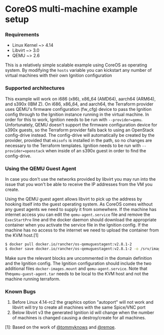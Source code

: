# CoreOS multi-machine example setup

### Requirements
* Linux Kernel ~> 4.14
* Libvirt ~> 3.0
* QEMU ~> 2.6

This is a relatively simple scalable example using CoreOS as operating system.
By modifying the `hosts` variable you can kickstart any number of virtual machines
with their own Ignition configuration


### Supported architectures
This example will work on i686 (x86), x86\_64 (AMD64), aarch64 (ARM64), and s390x (IBM Z). On i686, x86\_64, and aarch64, the Terraform provider uses QEMU's firmware configuration (fw\_cfg) device to pass the Ignition config through to the Ignition instance running in the virtual machine. In order for this to work, Ignition needs to be run with `--provider=qemu`. Unfortunately, QEMU doesn't support the firmware configuration device for s390x guests, so the Terraform provider falls back to using an OpenStack config-drive instead. The config-drive will automatically be created by the provider, provided that `mkisofs` is installed in the path, so no changes are necessary to the Terraform templates. Ignition needs to be run with `--provider=openstack` when inside of an s390x guest in order to find the config-drive.


### Using the QEMU Guest Agent

In case you don't use the networks provided by libvirt you may run into the issue that you won't be able to receive the IP addresses from the VM you create.

Using the QEMU guest agent allows libvirt to pick up the address by hooking itself into the guest operating system.
As CoreOS comes without any guest agents we need to supply it from somewhere.
If the machine has internet access you can edit the `qemu-agent.service` file and remove the `ExecStartPre` line and the docker daemon should download the appropriate container when you activate the service file in the Ignition config. If the machine has no access to the internet we need to upload the container from the KVM host.[1]
```bash
$ docker pull docker.io/rancher/os-qemuguestagent:v2.8.1-2
$ docker save docker.io/rancher/os-qemuguestagent:v2.8.1-2 -o /srv/images/qemu-guest-agent.tar
```

Make sure the relevant blocks are uncommented in the domain definition and the Ignition config. The Ignition configuration should include the two additional files `docker-images.mount` and `qemu-agent.service`. Note that the`qemu-guest-agent.tar` needs to be local to the KVM host and not the machine running terraform.


### Known Bugs
1. Before Linux 4.14-rc2 the graphics option "autoport" will not work and libvirt will try to create all machines with the same Spice/VNC port
2. Below libvirt v3 the generated Ignition id will change when the number of machines is changed causing a destroy/create for all machines.


[1]: Based on the work of [@tommyknows](https://github.com/dmacvicar/terraform-provider-libvirt/issues/364#issuecomment-442164364) and [@remoe](https://github.com/dmacvicar/terraform-provider-libvirt/issues/364#issuecomment-443456552).
